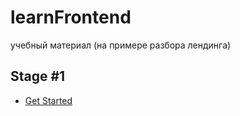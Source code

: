 # learnFrontend
учебный материал (на примере разбора лендинга)

## Stage #1

- [Get Started](lectures/getStarted/getStarted.jpg) 
